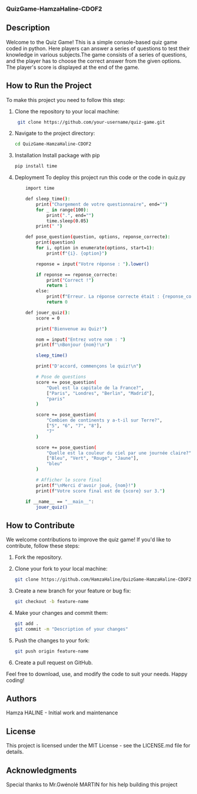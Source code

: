  ### QuizGame-HamzaHaline-CDOF2


## Description
Welcome to the Quiz Game! This is a simple console-based quiz game coded in python. Here players can answer a series of questions to test their knowledge in various subjects.The game consists of a series of questions, and the player has to choose the correct answer from the given options. The player's score is displayed at the end of the game.

## How to Run the Project
To make this project you need to follow this step:
1) Clone the repository to your local machine:
   ```bash
    git clone https://github.com/your-username/quiz-game.git
    ```

2) Navigate to the project directory:
    ```bash
    cd QuizGame-HamzaHaline-CDOF2
    ```

3) Installation
Install package with pip
    ```bash
    pip install time
    ```

4) Deployment
To deploy this project run this code or the code in quiz.py
    ```bash
        import time

        def sleep_time():
            print("Chargement de votre questionnaire", end="")
            for _ in range(100):
                print(".", end="")
                time.sleep(0.05)
            print(" ")

        def pose_question(question, options, reponse_correcte):
            print(question)
            for i, option in enumerate(options, start=1):
                print(f"{i}. {option}")

            reponse = input("Votre réponse : ").lower()

            if reponse == reponse_correcte:
                print("Correct !")
                return 1
            else:
                print(f"Erreur. La réponse correcte était : {reponse_correcte}")
                return 0

        def jouer_quiz():
            score = 0

            print("Bienvenue au Quiz!")

            nom = input("Entrez votre nom : ")
            print(f"\nBonjour {nom}!\n")

            sleep_time()

            print("D'accord, commençons le quiz!\n")

            # Pose de questions
            score += pose_question(
                "Quel est la capitale de la France?",
                ["Paris", "Londres", "Berlin", "Madrid"],
                "paris"
            )

            score += pose_question(
                "Combien de continents y a-t-il sur Terre?",
                ["5", "6", "7", "8"],
                "7"
            )

            score += pose_question(
                "Quelle est la couleur du ciel par une journée claire?",
                ["Bleu", "Vert", "Rouge", "Jaune"],
                "bleu"
            )

            # Afficher le score final
            print(f"\nMerci d'avoir joué, {nom}!")
            print(f"Votre score final est de {score} sur 3.")

        if __name__ == "__main__":
            jouer_quiz()
    ```



## How to Contribute
We welcome contributions to improve the quiz game! If you'd like to contribute, follow these steps:

1. Fork the repository.

2. Clone your fork to your local machine:
    ```bash
    git clone https://github.com/HamzaHaline/QuizGame-HamzaHaline-CDOF2
    ```

3. Create a new branch for your feature or bug fix:
    ```bash
    git checkout -b feature-name
    ```

4. Make your changes and commit them:
    ```bash
    git add .
    git commit -m "Description of your changes"
    ```

5. Push the changes to your fork:
    ```bash
    git push origin feature-name
    ```

6. Create a pull request on GitHub.


Feel free to download, use, and modify the code to suit your needs. Happy coding!

## Authors
Hamza HALINE - Initial work and maintenance

## License
This project is licensed under the MIT License - see the LICENSE.md file for details.

## Acknowledgments
Special thanks to Mr.Gwénolé MARTIN for his help building this project